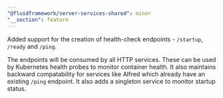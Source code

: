 ```yaml
---
"@fluidframework/server-services-shared": minor
"__section": feature
---
```


Added support for the creation of health-check endpoints - `/startup`, `/ready` and `/ping`.

The endpoints will be consumed by all HTTP services. These can be used by Kubernetes health probes to monitor container health. It also maintains backward compatability for services like Alfred which already have an existing `/ping` endpoint. It also adds a singleton service to monitor startup status.
